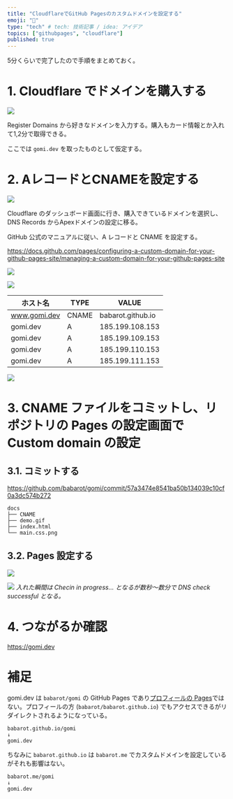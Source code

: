```yaml
---
title: "CloudflareでGitHub Pagesのカスタムドメインを設定する"
emoji: "🗼"
type: "tech" # tech: 技術記事 / idea: アイデア
topics: ["githubpages", "cloudflare"]
published: true
---
```


5分くらいで完了したので手順をまとめておく。

# 1. Cloudflare でドメインを購入する

![](https://storage.googleapis.com/zenn-user-upload/4e06797b0336-20250208.png)

Register Domains から好きなドメインを入力する。購入もカード情報とか入れて1,2分で取得できる。

ここでは `gomi.dev` を取ったものとして仮定する。

# 2. AレコードとCNAMEを設定する

![](https://storage.googleapis.com/zenn-user-upload/2dc8c5e3dba7-20250208.png)

Cloudflare のダッシュボード画面に行き、購入できているドメインを選択し、DNS Records からApexドメインの設定に移る。

GitHub 公式のマニュアルに従い、A レコードと CNAME を設定する。

https://docs.github.com/pages/configuring-a-custom-domain-for-your-github-pages-site/managing-a-custom-domain-for-your-github-pages-site

![](https://storage.googleapis.com/zenn-user-upload/a20ae5e4be31-20250208.png)

![](https://storage.googleapis.com/zenn-user-upload/1e84f43243c3-20250208.png)

ホスト名 | TYPE | VALUE
---|---|---
www.gomi.dev | CNAME | babarot.github.io
gomi.dev | A | 185.199.108.153
gomi.dev | A | 185.199.109.153
gomi.dev | A | 185.199.110.153
gomi.dev | A | 185.199.111.153

![](https://storage.googleapis.com/zenn-user-upload/5a2154fa3a3a-20250208.png)

# 3. CNAME ファイルをコミットし、リポジトリの Pages の設定画面で Custom domain の設定

## 3.1. コミットする

https://github.com/babarot/gomi/commit/57a3474e8541ba50b134039c10cf0a3dc574b272

```
docs
├── CNAME
├── demo.gif
├── index.html
└── main.css.png
```

## 3.2. Pages 設定する

![](https://storage.googleapis.com/zenn-user-upload/521b679139f0-20250208.png)

![](https://storage.googleapis.com/zenn-user-upload/176fbbfae2ae-20250208.png)
_入れた瞬間は Checin in progress... となるが数秒〜数分で DNS check successful となる。_

# 4. つながるか確認

https://gomi.dev

# 補足

gomi.dev は `babarot/gomi` の GitHub Pages であり[プロフィールの Pages](https://docs.github.com/pages/getting-started-with-github-pages/about-github-pages)ではない。プロフィールの方 (`babarot/babarot.github.io`) でもアクセスできるがリダイレクトされるようになっている。



```
babarot.github.io/gomi
↓
gomi.dev
```

ちなみに `babarot.github.io` は `babarot.me` でカスタムドメインを設定しているがそれも影響はない。

```
babarot.me/gomi
↓
gomi.dev
```
